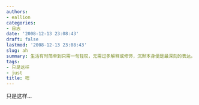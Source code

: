 ```yaml
---
authors:
- eallion
categories:
- 日志
date: '2008-12-13 23:08:43'
draft: false
lastmod: '2008-12-13 23:08:43'
slug: ah
summary: 生活有时简单到只需一句轻叹，无需过多解释或修饰，沉默本身便是最深刻的表达。
tags:
- 只是这样
- just
title: 嗯
---
```

只是这样...